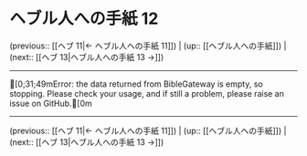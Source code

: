 # ヘブル人への手紙 12

(previous:: [[ヘブ 11|← ヘブル人への手紙 11]]) | (up:: [[ヘブル人への手紙]]) | (next:: [[ヘブ 13|ヘブル人への手紙 13 →]])

***
[0;31;49mError: the data returned from BibleGateway is empty, so stopping. Please check your usage, and if still a problem, please raise an issue on GitHub.[0m

***

(previous:: [[ヘブ 11|← ヘブル人への手紙 11]]) | (up:: [[ヘブル人への手紙]]) | (next:: [[ヘブ 13|ヘブル人への手紙 13 →]])
